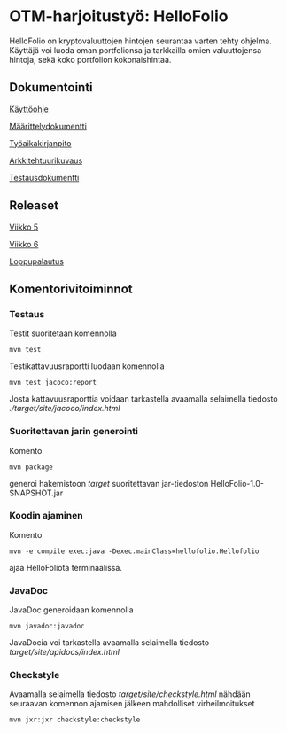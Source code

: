 # OTM-harjoitustyö: HelloFolio

HelloFolio on kryptovaluuttojen hintojen seurantaa varten tehty ohjelma. Käyttäjä voi luoda oman portfolionsa ja tarkkailla omien valuuttojensa hintoja, sekä koko portfolion kokonaishintaa.

## Dokumentointi
[Käyttöohje](https://github.com/figgislol/otm-harjoitustyo/blob/master/documentation/kayttoohje.md)

[Määrittelydokumentti](https://github.com/figgislol/otm-harjoitustyo/blob/master/documentation/vaatimusmaarittely.md)

[Työaikakirjanpito](https://github.com/figgislol/otm-harjoitustyo/blob/master/documentation/tunnit.md)

[Arkkitehtuurikuvaus](https://github.com/figgislol/otm-harjoitustyo/blob/master/documentation/arkkitehtuuri.md)

[Testausdokumentti](https://github.com/figgislol/otm-harjoitustyo/blob/master/documentation/testausdokumentti.md)

## Releaset
[Viikko 5](https://github.com/figgislol/otm-harjoitustyo/releases/tag/viikko5)

[Viikko 6](https://github.com/figgislol/otm-harjoitustyo/releases/tag/v1.0.1)

[Loppupalautus](https://github.com/figgislol/otm-harjoitustyo/releases/tag/v1.1.0)

## Komentorivitoiminnot

### Testaus

Testit suoritetaan komennolla

```
mvn test
```

Testikattavuusraportti luodaan komennolla

```
mvn test jacoco:report
```

Josta kattavuusraporttia voidaan tarkastella avaamalla selaimella tiedosto _./target/site/jacoco/index.html_ 

### Suoritettavan jarin generointi

Komento

```
mvn package
```

generoi hakemistoon _target_ suoritettavan jar-tiedoston HelloFolio-1.0-SNAPSHOT.jar

### Koodin ajaminen

Komento

```
mvn -e compile exec:java -Dexec.mainClass=hellofolio.Hellofolio
```

ajaa HelloFoliota terminaalissa.


### JavaDoc

JavaDoc generoidaan komennolla

```
mvn javadoc:javadoc
```

JavaDocia voi tarkastella avaamalla selaimella tiedosto *target/site/apidocs/index.html*

### Checkstyle

Avaamalla selaimella tiedosto *target/site/checkstyle.html* nähdään seuraavan komennon ajamisen jälkeen mahdolliset virheilmoitukset

```
mvn jxr:jxr checkstyle:checkstyle
```
